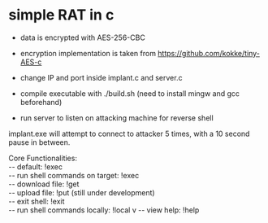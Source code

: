 # simple RAT in c

+ data is encrypted with AES-256-CBC
+ encryption implementation is taken from https://github.com/kokke/tiny-AES-c

+ change IP and port inside implant.c and server.c
+ compile executable with ./build.sh (need to install mingw and gcc beforehand)
+ run server to listen on attacking machine for reverse shell

implant.exe will attempt to connect to attacker 5 times, with a 10 second pause in between.

Core Functionalities:<br/>
	-- default:                      !exec <command><br/>
	-- run shell commands on target: !exec <command><br/>
	-- download file:                !get <target filename><br/>
	-- upload file:                  !put <local filename> (still under development)<br/>
	-- exit shell:                   !exit<br/>
	-- run shell commands locally:   !local <command>v
	-- view help:                    !help
